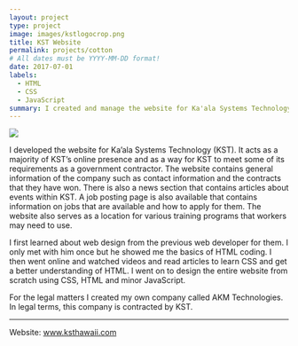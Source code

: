 ```yaml
---
layout: project
type: project
image: images/kstlogocrop.png
title: KST Website
permalink: projects/cotton
# All dates must be YYYY-MM-DD format!
date: 2017-07-01
labels:
  - HTML
  - CSS
  - JavaScript
summary: I created and manage the website for Ka'ala Systems Technology
---
```


<img class="ui image" src="{{ site.baseurl }}/images/kstweb.png">

I developed the website for Ka’ala Systems Technology (KST). It acts as a majority of KST’s online presence and as a way for KST to meet some of its requirements as a government contractor. The website contains general information of the company such as contact information and the contracts that they have won. There is also a news section that contains articles about events within KST. A job posting page is also available that contains information on jobs that are available and how to apply for them. The website also serves as a location for various training programs that workers may need to use.

I first learned about web design from the previous web developer for them. I only met with him once but he showed me the basics of HTML coding. I then went online and watched videos and read articles to learn CSS and get a better understanding of HTML. I went on to design the entire website from scratch using CSS, HTML and minor JavaScript.

For the legal matters I created my own company called AKM Technologies. In legal terms, this company is contracted by KST.


<hr>

Website: <a href="http://www.ksthawaii.com/index.html">www.ksthawaii.com</a>


